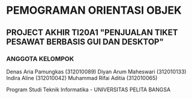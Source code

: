 # PEMOGRAMAN ORIENTASI OBJEK

## PROJECT AKHIR TI20A1 "PENJUALAN TIKET PESAWAT BERBASIS GUI DAN DESKTOP"

### ANGGOTA KELOMPOK 

Denas Aria Pamungkas  (312010089)
Diyan Arum Maheswari  (312010133)
Indira Aline          (312010042)
Muhammad Rifai Aditia (312010065)

Program Studi Teknik Informatika - UNIVERSITAS PELITA BANGSA
